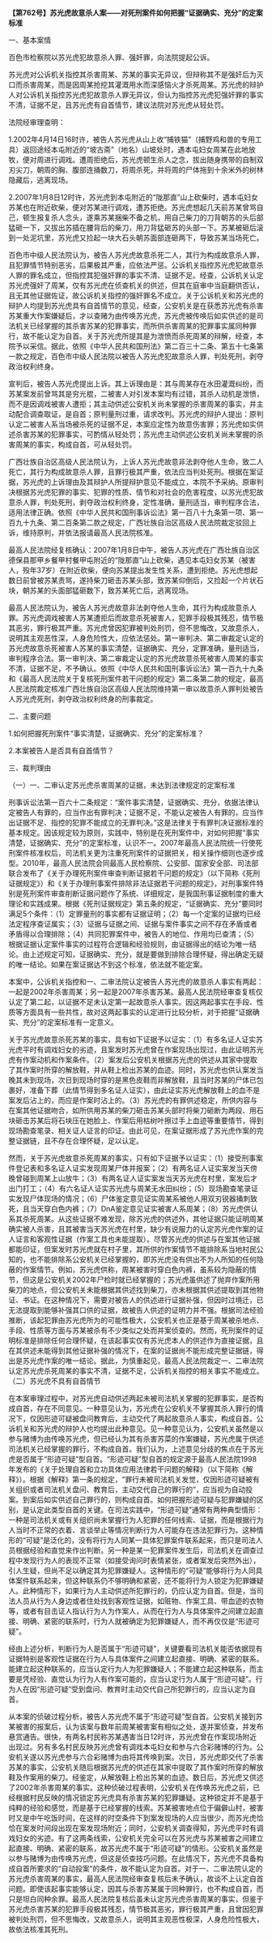 **【第762号】苏光虎故意杀人案——对死刑案件如何把握“证据确实、充分”的定案标准**

一、基本案情

百色市检察院以苏光虎犯故意杀人罪、强奸罪，向法院提起公诉。

苏光虎对公诉机关指控其杀害周某、苏某的事实无异议，但辩称其不是强奸后为灭口而杀害周某，而是因周某抢挖其灌溉用水而深感恼火才杀死周某。苏光虎的辩护人对公诉机关指控苏光虎犯故意杀人罪无异议，但认为指控苏光虎犯强奸罪的事实不清，证据不足，且苏光虎有自首情节，建议法院对苏光虎从轻处罚。

法院经审理查明：

1.2002年4月14日16时许，被告人苏光虎从山上收“捕铁猫”（捕野鸡和兽的专用工具）返回途经本屯附近的“坡古斋”（地名）山坡处时，遇本屯妇女周某在此地放牧，便对周进行调戏。遭周拒绝后，苏光虎顿生杀人之念，拔出随身携带的自制双刃尖刀，朝周的胸、腹部连捅数刀，将周杀死，并将周的尸体拖到十余米外的树林隐藏后，逃离现场。

2.2007年1月8日12时许，苏光虎到本屯附近的“陇那直”山上砍柴时，遇本屯妇女苏某也在附近砍柴，便对苏某进行调戏，遭苏拒绝。苏光虎想起几天前苏某曾骂自己，顿生报复杀人念头，遂乘苏某捆柴不备之机，用自己柴刀的刀背朝苏的头后部猛砸一下，又拔出苏插在腰背后的柴刀，用刀背猛砸苏的头部一下。苏某被砸后滚到一处泥坑里，苏光虎又捡起一块大石头朝苏面部连砸两下，导致苏某当场死亡。

百色市中级人民法院认为，被告人苏光虎故意杀死二人，其行为构成故意杀人罪，且犯罪情节特别恶劣，后果极其严重，应依法严惩。公诉机关指控苏光虎犯故意杀人罪的罪名成立，但指控其犯强奸罪的事实不清、证据不足。经查，公诉机关认定苏光虎强奸了周某，仅有苏光虎在侦查机关的供述，但其在庭审中当庭翻供否认，且无其他证据佐证，故公诉机关指控的强奸罪名不成立。关于公诉机关和苏光虎的辩护人均提到苏光虎具有自首情节的意见，经查，公安机关是在获悉苏光虎有杀害苏某重大作案嫌疑后，才以查赌为由传唤苏光虎，苏光虎被传唤后如实供述的是司法机关已经掌握的其杀害苏某的犯罪事实，而所供杀害周某的犯罪事实属同种罪行，故不能认定为自首。关于苏光虎所提其是为泄愤而杀死周某的辩解，经查，本院予以采信。据此，依照《中华人民共和国刑法》第二百三十二条、第五十七条第一款之规定，百色市中级人民法院以被告人苏光虎犯故意杀人罪，判处死刑，剥夺政治权利终身。

宣判后，被告人苏光虎提出上诉。其上诉理由是：其与周某存在水田灌溉纠纷，而苏某案发前曾骂其是穷光棍，二被害人对引发本案均有过错，其杀人动机是泄愤，而不是因调戏被害人遭拒；其主动供述公安机关尚未掌握的杀害周某的事实，并主动配合调查取证，是自首；原判量刑过重，请求改判。苏光虎的辩护人提出：原判认定二被害人系当场被杀死的证据不足，本案应定性为故意伤害罪；苏光虎如实供述杀害苏某的犯罪事实，可酌情从轻处罚；苏光虎主动供述公安机关尚未掌握的杀害周某的事实，构成自首，可从轻处罚。

广西壮族自治区高级人民法院认为，上诉人苏光虎故意非法剥夺他人生命，致二人死亡，其行为构成故意杀人罪，且罪行极其严重，依法应当判处死刑。根据在案证据，苏光虎的上诉理由及其辩护人所提辩护意见不能成立，本院不予采纳。原审判决根据苏光虎犯罪的事实、犯罪的性质、情节和对社会的危害程度，以苏光虎犯故意杀人罪，判处死刑，剥夺政治权利终身，定性准确，量刑适当，审判程序合法，适用法律正确。依照《中华人民共和国刑事诉讼法》第一百八十九条第一项、第一百九十九条、第二百条第二款之规定，广西壮族自治区高级人民法院裁定驳回上诉，维持原判，并依法报请最高人民法院核准。

最高人民法院经复核确认：2007年1月8日中午，被告人苏光虎在广西壮族自治区德保县那甲乡餐甲村餐甲屯附近的“陇那直”山上砍柴，遇见本屯妇女苏某（被害人，殁年37岁）在附近砍柴，便向苏某提出发生性关系，遭到拒绝。苏光虎想起数日前曾被苏某责骂，遂持柴刀砸击苏某头部，致苏某仰倒后，又捡起一个片状石块，朝苏某的头面部猛砸数下，致苏某死亡后，逃离现场。

最高人民法院认为，被告人苏光虎故意非法剥夺他人生命，其行为构成故意杀人罪。苏光虎调戏被害人苏某遭拒后而故意杀死被害人，犯罪手段极其残忍，情节极其恶劣，罪行极其严重。苏光虎曾因犯罪被判处刑罚，但不思悔改，又故意杀人，说明其主观恶性深，人身危险性大，应依法惩处。第一审判决、第二审裁定认定的苏光虎故意杀死被害人苏某的事实清楚，证据确实、充分，定罪准确，量刑适当，审判程序合法。第一审判决、第二审裁定认定的苏光虎故意杀死被害人周某的事实不清，证据不足，不予确认。依照《中华人民共和国刑事诉讼法》第一百九十九条和《最高人民法院关于复核死刑案件若干问题的规定》第二条第二款的规定，最高人民法院裁定核准广西壮族自治区高级人民法院维持第一审以故意杀人罪判处被告人苏光虎死刑，剥夺政治权利终身的刑事裁定。

二、主要问题

1.如何把握死刑案件“事实清楚，证据确实、充分”的定案标准？

2.本案被告人是否具有自首情节？

三、裁判理由

（一）一、二审认定苏光虎杀害周某的证据，未达到法律规定的定案标准

刑事诉讼法第一百六十二条规定：“案件事实清楚，证据确实、充分，依据法律认定被告人有罪的，应当作出有罪判决；证据不足，不能认定被告人有罪的，应当作出证据不足、指控的犯罪不能成立的无罪判决。”这是法律关于有罪判决证据标准的基本规定。因该规定较为原则，实践中，特别是在死刑案件中，对如何把握“事实清楚，证据确实、充分”的定案标准，认识不一。2007年最高人民法院统一行使死刑案件核准权后，司法机关更为注重死刑案件的证据把关，相关操作细则也逐步成型。2010年，最高人民法院会同最高人民检察院、公安部、国家安全部、司法部联合发布了《关于办理死刑案件审查判断证据若干问题的规定》（以下简称《死刑证据规定》）和《关于办理刑事案件排除非法证据若干问题的规定》，对刑事案件特别是死刑案件审查削断证据问题作了系统、详细规定，是我国刑事证据制度的重大理论和实践成果。根据《死刑证据规定》第五条的规定，“证据确实、充分”要同时满足5个条件：（1）定罪量刑的事实都有证据证明；（2）每一个定案的证据均已经法定程序查证属实；（3）证据与证据之间、证据与案件事实之间不存在矛盾或者矛盾得以合理排除；（4）共同犯罪案件中，被告人的地位、作用均已查清；（5）根据证据认定案件事实的过程符合逻辑和经验规则，由证据得出的结论为唯一结论。由上述规定可知，证据确实、充分，就是要做到排除合理怀疑，得出确定无疑的唯一结论。如果在案证据达不到这个标准，依法就不能定案。

本案中，公诉机关指控和一、二审法院认定被告人苏光虎的故意杀人事实有两起：一起是2002年杀害周某；另一起是2007年杀害苏某。最高人民法院经审查复核仅认定了第二起，以证据不足未认定第一起故意杀人事实。因这两起事实在手段、性质等方面具有一些共性，故对这两起事实的认定进行比较分析，对于把握“证据确实、充分”的定案标准有一定意义。

关于苏光虎故意杀死苏某的事实，具有如下证据予以证实：（1）有多名证人证实苏光虎平时有调戏妇女的劣迹，且案发时苏光虎曾在作案现场出现过，由此证明苏光虎有作案动机和作案条件。（2）案发后公安机关根据苏光虎的供述从其家中提取了其作案时所穿的解放鞋，并从鞋上检出苏某的血迹。同时，苏光虎也供认案发当晚其未到现场，次日到现场时穿的是黑色皮鞋而非解放鞋，且当时苏某的尸体已包裹好，准备下葬（此情节得到多名证人证实），由此证实苏光虎解放鞋上的血不是案发后沾上的，而应是作案时沾上的。（3）苏光虎的有罪供述稳定，所供内容与在案其他证据吻合，如所供用苏某的柴刀砸击苏某头部时将柴刀砸断为两段、用石块砸击苏某后将石块压在她脸上、作案后用枯树叶擦过手上血迹等重要情节，得到现场勘查笔录、相关证人证言的印证。由此可见，在案证据形成了苏光虎作案的完整证据链，且不存在合理怀疑，足以认定。

然而，关于苏光虎故意杀死周某的事实，只有如下证据予以证实：（1）接受刑事案件登记表和多名证人证实发现周某尸体并报案；（2）有两名证人证实案发当天傍晚曾碰到周某上山放牛；（3）有两名证人证实案发当天苏光虎在村里，案发后才出门打工；（4）有六名证人证实苏光虎与周某无水田纠纷；（5）现场勘查笔录证实发现尸体现场的情况；（6）尸体鉴定意见证实周某系被他人用双刃锐器捅刺致死，且当天穿白色内裤；（7）DnA鉴定意见证实被害人系周某；（8）苏光虎供认系其杀死周某。从这些证据不难发现，除苏光虎的供述外，其他证据只能证明周某确实被人杀害，且其被害当天苏光虎在村里，缺少有说服力的认定苏光虎作案的证人证言和客观性证据（作案工具也未能提取）。尽管苏光虎的供述与在案其他证据都能印证，但案发时苏光虎就在村子里，其所供的作案情节不能排除系当地村民公知的，也不能排除系公安机关已经掌握的，即苏光虎没有供出不为人所知的任何隐蔽的作案情节。例如，苏光虎供称，周某被害时穿白色内裤，虽系较为隐蔽的情节，但这是公安机关2002年尸检时就已经掌握的；苏光虎虽供述了抛弃作案所用柴刀的地点，但公安机关未能根据其供述找到柴刀，亦未根据其供述提取到其他物证、书证。在这种情况下，需要对被告人的供述进行证据补强，但因时过境迁，已无法提取到能够补强其口供的证据，故被告人供述的证明力并不强。根据司法经验推断，该起犯罪由苏光虎所为的可能性极大，公安机关也正是基于周某被杀地点、手段、性质等方面与苏某被杀有不少类似之处而并案侦查的。然而，死刑案件的证明标准是排除任何合理怀疑，在该起事实仅有苏光虎本人的供述作为直接证据，且在其供述未能得到其他证据补强的情况下，在案的证据尚不能形成完整证据链，得出是苏光虎作案的唯一结论。据此，为慎重起见，最高人民法院裁定一、二审法院认定苏光虎杀死周某的事实不清，证据不足，公诉机关指控的相关事实不能成立。（二）苏光虎不具有自首情节

在本案审理过程中，对苏光虎自动供述两起未被司法机关掌握的犯罪事实，是否构成自首，存在不同意见。一种意见认为，苏光虎在公安机关不掌握其杀人罪行的情况下，仅因形迹可疑被盘问教育后，主动交代了两起故意杀人事实，构成自首。公诉机关和苏光虎的辩护人也均提出此种意见。见一种意见认为，公安机关虽然是以参与赌博为由传唤苏光虎，但已经认为其有杀害苏菜的作案嫌疑，苏光虎属于供述司法机关已经掌握的罪行，不构成自首。我们认为，上述意见分歧的焦点在于苏光虎是否属于“形迹可疑”型自首。“形迹可疑”型自首的规定源于最高人民法院1998年发布的《关于处理自首和立功具体应用法律若干问题的解释》（以下简称《解释》）。根据《解释》第一条的规定，“罪行未被司法机关发觉，仅因形迹可疑被有关组织或者司法机关盘问、教育后，主动交代自己的罪行的”，应当视为自动投案。到案后如实供述自己罪行的，则构成自首。如何把握形迹可疑与犯罪嫌疑的区别，是认定此类型自首的关键。在司法实践中，“形迹可疑”通常有两种典型情形：一种是司法机关或有关组织尚未掌握行为人犯罪的任何线索、证据，而是根据行为人当时不正常的衣着、言谈举止等情况判断行为人可能存在违法犯罪行为。这种情形的“可疑”是泛化的，没有将行为人同某一具体犯罪案件联系起来，而只是司法人员根据经验和直觉来作出判断。另一种是某一犯罪案件发生后，司法机关在调查过程中发现行为人的表现不正常（如接受询问时表情紧张，或者案发后突然外出），引人生疑，但尚不足以确定其为犯罪嫌疑人。这种情形的“可疑”能够将行为人同具体案件联系起来，但这种联系仍不够明确和紧密，还不能将行为人锁定为犯罪嫌疑人。此种情形下，如果行为人主动供述所犯罪行的，仍应认定为自首。但是，当司法人员从行为人身边或者住处找到客观性证据，如赃物、作案工具、带血迹的衣物等，或者有目击证人指认行为人为作案人，从而在行为人与具体案件之间建立起直接、明确、紧密的联系时，行为人就被确定为犯罪嫌疑人，而不再仅仅是“形迹可疑”。

经由上述分析，判断行为人是否属于“形迹可疑”，关键要看司法机关能否依据现有证据特别是客观性证据在行为人与具体案件之间建立起直接、明确、紧密的联系。能建立起这种联系的，应当认定行为人为犯罪嫌疑人；不能建立起这种联系，而主要是凭经验、直觉认为行为人有作案可能的，应当认定行为人属于“形迹可疑”。行为人在因“形迹可疑”受到盘问、教育时主动交代自己所犯罪行的，应当认定为自首。

从本案的侦破过程分析，被告人苏光虎不属于“形迹可疑”型自首。公安机关接到苏某被害的报案后，认为该案与数年前周某被害案有相似之处，遂并案侦查，并发布悬赏通告。很快，有两名村民称苏某遇害当日12时许，苏光虎曾在作案现场附近出现过。另有多名村民反映苏光虎曾有调戏本屯妇女和参与六合彩赌博的行为。公安机关遂以苏光虎参与六合彩赌博为由将其传唤到案。次日，苏光虎即交代了杀害苏某的事实，公安机关随后根据苏光虎的供述在其家中提取了其作案时所穿的解放鞋及作案用的柴刀。经鉴定，从解放鞋上检出苏某的血迹。数日后，苏光虎又供述了2002年杀害周某的事实。这种侦破过程表明，公安机关在传唤苏光虎之前，已经根据村民反映的情况锁定苏光虎具有杀害苏某的犯罪嫌疑。这种锁定并不是基于纯粹的经验和感觉，而是基于已经掌握的线索。苏某被害地点位于偏僻山村，被害时又是中午吃饭时间，在这样的时空条件下到案发现场的人应当很少，而苏光虎恰恰在案发时间段出现在案发现场附近；同时，公安机关调查得知，苏光虎平时有调戏妇女的劣迹。有了这两条线索，公安机关完全可以在苏光虎与苏某被害之间建立起直接、明确、紧密的联系，故苏光虎不属于“形迹可疑”的情形。公安机关虽然是以参与赌博为由传唤苏光虎，但这是侦查技巧问题。在此情况下，苏光虎不具备构成自首所要求的“自动投案”的条件，故不能认定为自首。对于一、二审法院认定的苏光虎杀害周某的事实，最高人民法院经审查复核后未予确认，故谈不上认定自首问题。即使该起事实能够认定，因其与杀害苏某属于同种罪行，也不构成自首，而只是坦白同种余罪。最高人民法院复核后虽未认定苏光虎杀害周某的事实，但鉴于苏光虎杀害苏某的犯罪手段极其残忍，情节极其恶劣，罪行极其严重，且曾因犯罪被判处刑罚，但不思悔改，又故意杀人，说明其主观恶性极深，人身危险性极大，故依法核准其死刑。